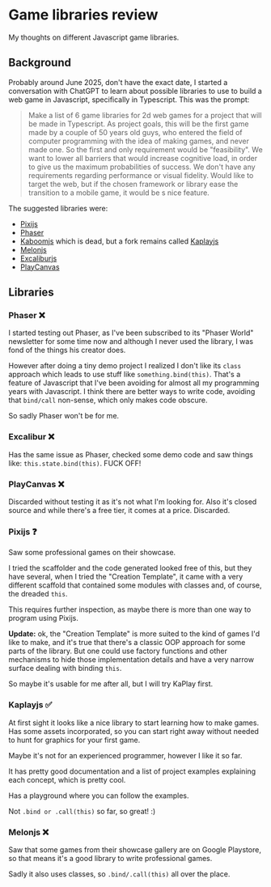 # Game libraries review

My thoughts on different Javascript game libraries.

## Background

Probably around June 2025, don't have the exact date, I started a conversation with ChatGPT to learn about possible libraries to use to build a web game in Javascript, specifically in Typescript. This was the prompt:

> Make a list of 6 game libraries for 2d web games for a project that will be made in Typescript.
> As project goals, this will be the first game made by a couple of 50 years
> old guys, who entered the field of computer programming with the idea of
> making games, and never made one. So the first and only requirement would be
> "feasibility". We want to lower all barriers that would increase cognitive
> load, in order to give us the maximum probabilities of success. 
> We don't have any requirements regarding performance or visual fidelity.
> Would like to target the web, but if the chosen framework or library ease the
> transition to a mobile game, it would be s nice feature.

The suggested libraries were:

- [Pixijs](https://pixijs.com)
- [Phaser](https://phaser.io)
- [Kaboomjs](https://kaboomjs.com) which is dead, but a fork remains called [Kaplayjs](https://kaplayjs.com/)
- [Melonjs](https://melonjs.org)
- [Excaliburjs](https://excaliburjs.com)
- [PlayCanvas](https://playcanvas.com)

## Libraries

### Phaser ❌

I started testing out Phaser, as I've been subscribed to its "Phaser World" newsletter for some time now and although I never used the library, I was fond of the things his creator does.

However after doing a tiny demo project I realized I don't like its `class` approach which leads to use stuff like `something.bind(this)`. That's a feature of Javascript that I've been avoiding for almost all my programming years with Javascript. I think there are better ways to write code, avoiding that `bind/call` non-sense, which only makes code obscure.

So sadly Phaser won't be for me.

### Excalibur ❌

Has the same issue as Phaser, checked some demo code and saw things like: `this.state.bind(this)`. FUCK OFF!

### PlayCanvas ❌

Discarded without testing it as it's not what I'm looking for. Also it's closed source and while there's a free tier, it comes at a price. Discarded.

### Pixijs ❓

Saw some professional games on their showcase.

I tried the scaffolder and the code generated looked free of this, but they have several, when I tried the "Creation Template", it came with a very different scaffold that contained some modules with classes and, of course, the dreaded `this`.

This requires further inspection, as maybe there is more than one way to program using Pixijs.

**Update:** ok, the "Creation Template" is more suited to the kind of games I'd like to make, and it's true that there's a classic OOP approach for some parts of the library. But one could use factory functions and other mechanisms to hide those implementation details and have a very narrow surface dealing with binding `this`.

So maybe it's usable for me after all, but I will try KaPlay first.

### Kaplayjs ✅

At first sight it looks like a nice library to start learning how to make games. Has some assets incorporated, so you can start right away without needed to hunt for graphics for your first game.

Maybe it's not for an experienced programmer, however I like it so far.

It has pretty good documentation and a list of project examples explaining each concept, which is pretty cool.

Has a playground where you can follow the examples.

Not `.bind or .call(this)` so far, so great! :)

### Melonjs ❌

Saw that some games from their showcase gallery are on Google Playstore, so that means it's a good library to write professional games.

Sadly it also uses classes, so `.bind/.call(this)` all over the place.
